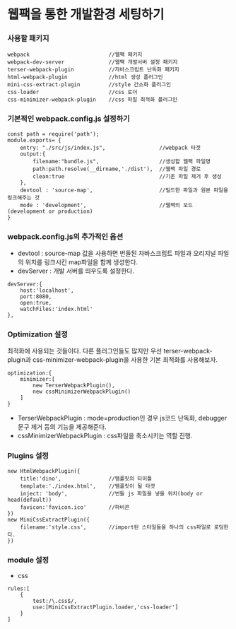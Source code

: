# 웹팩을 통한 개발환경 세팅하기

### 사용할 패키지
```
webpack                         //웹팩 패키지
webpack-dev-server              //웹팩 개발서버 설정 패키지
terser-webpack-plugin           //자바스크립트 난독화 패키지
html-webpack-plugin             //html 생성 플러그인
mini-css-extract-plugin         //style 간소화 플러그인
css-loader                      //css 로더
css-minimizer-webpack-plugin    //css 파일 최적화 플러그인
```

### 기본적인 webpack.config.js 설정하기
```
const path = require('path');
module.exports= {
    entry: "./src/js/index.js",                 //webpack 타겟
    output:{
        filename:"bundle.js",                   //생성할 웹팩 파일명
        path:path.resolve(__dirname,'./dist'),  //웹팩 파일 경로
        clean:true                              //기존 파일 제거 후 생성
    },
    devtool : 'source-map',                     //빌드한 파일과 원본 파일을 링크해주는 것
    mode : 'development',                       //웹팩의 모드(development or production)
}
```

### webpack.config.js의 추가적인 옵션
* devtool : source-map 값을 사용하면 번들된 자바스크립트 파일과 오리지널 파일의 위치를 링크시킨 map파일을 함께 생성한다.   
* devServer : 개발 서버를 띄우도록 설정한다.
```
devServer:{
    host:'localhost',
    port:8080,
    open:true,
    watchFiles:'index.html'
},
```
### Optimization 설정
최적화에 사용되는 것들이다. 다른 플러그인들도 많지만 우선 terser-webpack-plugin과 css-minimizer-webpack-plugin을 사용한 기본 최적화를 사용해보자.
```
optimization:{
    minimizer:[
        new TerserWebpackPlugin(),
        new cssMinimizerWebpackPlugin()
    ]
}
```
* TerserWebpackPlugin : mode=production인 경우 js코드 난독화, debugger문구 제거 등의 기능을 제공해준다.   
* cssMinimizerWebpackPlugin : css파일을 축소시키는 역할 진행.

### Plugins 설정
```
new HtmlWebpackPlugin({
    title:'dino',               //템플릿의 타이틀 
    template:'./index.html',    //템플릿이 될 타겟
    inject: 'body',             //번들 js 파일을 넣을 위치(body or head(default))
    favicon:'favicon.ico'       //파비콘
})
new MiniCssExtractPlugin({
    filename:'style.css',       //import된 스타일들을 하나의 css파일로 로딩한다.
})
```
### module 설정
* css   
```
rules:[
    {
        test:/\.css$/,
        use:[MiniCssExtractPlugin.loader,'css-loader']
    }
]
```